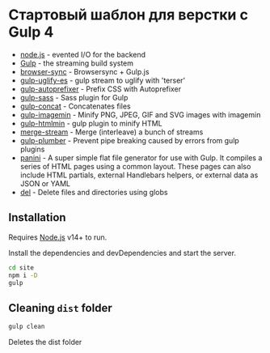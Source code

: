 # Стартовый шаблон для верстки с Gulp 4
- [node.js] - evented I/O for the backend
- [Gulp] - the streaming build system
- [browser-sync] - Browsersync + Gulp.js
- [gulp-uglify-es] - gulp stream to uglify with 'terser'
- [gulp-autoprefixer] - Prefix CSS with Autoprefixer
- [gulp-sass] - Sass plugin for Gulp
- [gulp-concat] - Concatenates files
- [gulp-imagemin] - Minify PNG, JPEG, GIF and SVG images with imagemin
- [gulp-htmlmin] - gulp plugin to minify HTML
- [merge-stream] - Merge (interleave) a bunch of streams
- [gulp-plumber] - Prevent pipe breaking caused by errors from gulp plugins
- [panini] - A super simple flat file generator for use with Gulp. It compiles a series of HTML pages using a common layout. These pages can also include HTML partials, external Handlebars helpers, or external data as JSON or YAML
- [del] - Delete files and directories using globs

## Installation

Requires [Node.js](https://nodejs.org/) v14+ to run.

Install the dependencies and devDependencies and start the server.

```sh
cd site
npm i -D
gulp
```

## Cleaning `dist` folder
```sh
gulp clean
```
Deletes the dist folder


   [node.js]: <http://nodejs.org>
   [jQuery]: <http://jquery.com>
   [@tjholowaychuk]: <http://twitter.com/tjholowaychuk>
   [Gulp]: <http://gulpjs.com>
   [browser-sync]: <https://browsersync.io/docs/gulp>
   [gulp-uglify-es]: <https://www.npmjs.com/package/gulp-uglify-es>
   [gulp-autoprefixer]: <https://www.npmjs.com/package/gulp-autoprefixer>
   [gulp-sass]: <https://www.npmjs.com/package/gulp-sass>
   [gulp-concat]: <https://www.npmjs.com/package/gulp-concat>
   [gulp-imagemin]: <https://www.npmjs.com/package/gulp-imagemin>
   [gulp-htmlmin]: <https://www.npmjs.com/package/gulp-htmlmin>
   [merge-stream]: <https://www.npmjs.com/package/merge-stream>
   [gulp-plumber]: <https://www.npmjs.com/package/gulp-plumber>
   [panini]: <https://www.npmjs.com/package/panini>
   [del]: <https://www.npmjs.com/package/del>
